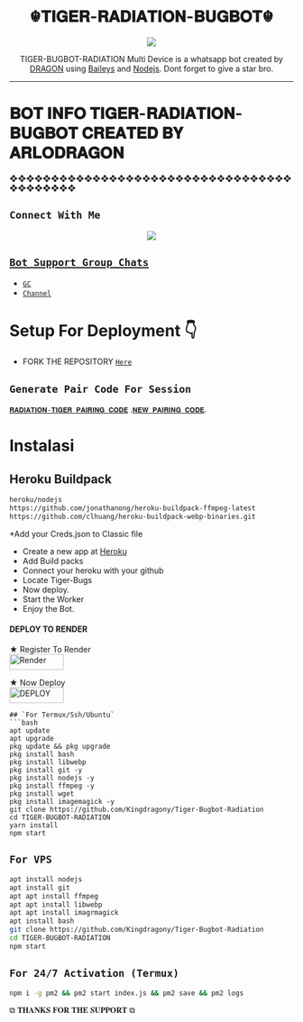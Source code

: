  

<h1 align="center">☬𝐓𝐈𝐆𝐄𝐑-𝐑𝐀𝐃𝐈𝐀𝐓𝐈𝐎𝐍-𝐁𝐔𝐆𝐁𝐎𝐓☬<br></h1>
<p align="center">
<img src="https://telegra.ph/file/1335d3dde45b461134016.jpg"/>
</p>

<p align="center">
TIGER-BUGBOT-RADIATION Multi Device is a whatsapp bot created by <a href="https://github.com/kingdragony" target="_blank">DRAGON</a> using <a href="https://github.com/adiwajshing/Baileys" target="_blank">Baileys</a> and <a href="https://github.com/nodejs" target="_blank">Nodejs</a>. Dont forget to give a star bro.
</p>



------

# 𝐁𝐎𝐓 𝐈𝐍𝐅𝐎  𝐓𝐈𝐆𝐄𝐑-𝐑𝐀𝐃𝐈𝐀𝐓𝐈𝐎𝐍-𝐁𝐔𝐆𝐁𝐎𝐓 𝐂𝐑𝐄𝐀𝐓𝐄𝐃 𝐁𝐘 𝐀𝐑𝐋𝐎𝐃𝐑𝐀𝐆𝐎𝐍

 ❖❖❖❖❖❖❖❖❖❖❖❖❖❖❖❖❖❖❖❖❖❖❖❖❖❖❖❖❖❖❖❖❖❖❖❖❖❖❖❖❖❖

## ```Connect With Me```
<p align="center">
 <a href="https://chat.whatsapp.com/I5xIShFtrk43tfaWEmppNH"><img src="https://img.shields.io/badge/WhatsApp ?style=for-the-badge&logo=whatsapp&logoColor=white&link=https://chat.whatsapp.com/I5xIShFtrk43tfaWEmppNH" /><br>


## ```Bot Support Group Chats```

- [`GC`](https://chat.whatsapp.com/I5xIShFtrk43tfaWEmppNH)
- [`Channel`](https://whatsapp.com/channel/0029VaNPPwR30LKQk437x51Q)



# Setup For Deployment 👇

- FORK THE REPOSITORY [`Here`](https://github.com/Kingdragony/Tiger-Bugbot-Radiation/fork)

## `Generate Pair Code For Session`

[`𝐑𝐀𝐃𝐈𝐀𝐓𝐈𝐎𝐍-𝐓𝐈𝐆𝐄𝐑 𝐏𝐀𝐈𝐑𝐈𝐍𝐆 𝐂𝐎𝐃𝐄`](https://radiator-codes-caf19f48b507.herokuapp.com/pair)
.[`𝐍𝐄𝐖 𝐏𝐀𝐈𝐑𝐈𝐍𝐆 𝐂𝐎𝐃𝐄`](https://radiator-bugbot-0fca1b340aab.herokuapp.com/pair).

# Instalasi
## Heroku Buildpack
```bash
heroku/nodejs
https://github.com/jonathanong/heroku-buildpack-ffmpeg-latest
https://github.com/clhuang/heroku-buildpack-webp-binaries.git
```
*Add your Creds.json to Classic file
* Create a new app at [Heroku](heroku.com)
* Add Build packs
* Connect your heroku with your github
* Locate Tiger-Bugs
* Now deploy.
* Start the Worker
* Enjoy the Bot.

#### DEPLOY TO RENDER

 ★ Register To Render 
    <br>
<a href='https://dashboard.render.com/register' target="_blank"><img alt='Render' src='https://img.shields.io/badge/CREATE-h?color=black&style=for-the-badge&logo=render' width="96.35" height="28"/></a></p>

★ Now Deploy
    <br>
<a href='https://dashboard.render.com/select-repo?type=web' target="_blank"><img alt='DEPLOY' src='https://img.shields.io/badge/DEPLOY -h?color=black&style=for-the-badge&logo=render' width="96.35" height="28"/></a></p>


```
## `For Termux/Ssh/Ubuntu`
```bash
apt update
apt upgrade
pkg update && pkg upgrade
pkg install bash
pkg install libwebp
pkg install git -y
pkg install nodejs -y 
pkg install ffmpeg -y 
pkg install wget
pkg install imagemagick -y
git clone https://github.com/Kingdragony/Tiger-Bugbot-Radiation
cd TIGER-BUGBOT-RADIATION 
yarn install
npm start
```
## `For VPS`
```bash
apt install nodejs 
apt install git 
apt apt install ffmpeg 
apt apt install libwebp 
apt apt install imagrmagick
apt install bash
git clone https://github.com/Kingdragony/Tiger-Bugbot-Radiation 
cd TIGER-BUGBOT-RADIATION 
npm start
```
## `For 24/7 Activation (Termux)`
```bash
npm i -g pm2 && pm2 start index.js && pm2 save && pm2 logs
```

 ⧉ 𝐓𝐇𝐀𝐍𝐊𝐒 𝐅𝐎𝐑 𝐓𝐇𝐄 𝐒𝐔𝐏𝐏𝐎𝐑𝐓 ⧉
